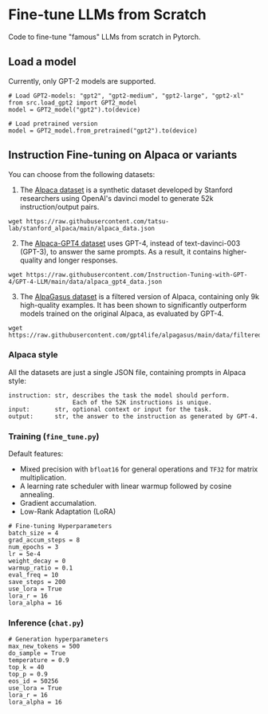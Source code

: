# Fine-tune LLMs from Scratch
Code to fine-tune "famous" LLMs from scratch in Pytorch.

## Load a model
Currently, only GPT-2 models are supported.
```
# Load GPT2-models: "gpt2", "gpt2-medium", "gpt2-large", "gpt2-xl"
from src.load_gpt2 import GPT2_model
model = GPT2_model("gpt2").to(device)

# Load pretrained version
model = GPT2_model.from_pretrained("gpt2").to(device)
```

## Instruction Fine-tuning on Alpaca or variants
You can choose from the following datasets:

1. The [Alpaca dataset](https://github.com/tatsu-lab/stanford_alpaca/tree/main) is a synthetic dataset developed by Stanford researchers using OpenAI's davinci model to generate 52k instruction/output pairs. 
```
wget https://raw.githubusercontent.com/tatsu-lab/stanford_alpaca/main/alpaca_data.json
```

2. The [Alpaca-GPT4 dataset](https://github.com/Instruction-Tuning-with-GPT-4/GPT-4-LLM) uses GPT-4, instead of text-davinci-003 (GPT-3), to answer the same prompts. As a result, it contains higher-quality and longer responses.
```
wget https://raw.githubusercontent.com/Instruction-Tuning-with-GPT-4/GPT-4-LLM/main/data/alpaca_gpt4_data.json
```

3. The [AlpaGasus dataset](https://lichang-chen.github.io/AlpaGasus/) is a filtered version of Alpaca, containing only 9k high-quality examples. It has been shown to significantly outperform models trained on the original Alpaca, as evaluated by GPT-4.
```
wget https://raw.githubusercontent.com/gpt4life/alpagasus/main/data/filtered/chatgpt_9k.json
```

### Alpaca style
All the datasets are just a single JSON file, containing prompts in Alpaca style:
```
instruction: str, describes the task the model should perform. 
                  Each of the 52K instructions is unique.
input:       str, optional context or input for the task.
output:      str, the answer to the instruction as generated by GPT-4.
```

### Training (`fine_tune.py`)
Default features:
- Mixed precision with `bfloat16` for general operations and `TF32` for matrix multiplication.
- A learning rate scheduler with linear warmup followed by cosine annealing.
- Gradient accumalation.
- Low-Rank Adaptation (LoRA)
```
# Fine-tuning Hyperparameters
batch_size = 4
grad_accum_steps = 8
num_epochs = 3
lr = 5e-4
weight_decay = 0
warmup_ratio = 0.1
eval_freq = 10
save_steps = 200
use_lora = True
lora_r = 16
lora_alpha = 16
```

### Inference (`chat.py`)
```
# Generation hyperparameters
max_new_tokens = 500
do_sample = True
temperature = 0.9
top_k = 40
top_p = 0.9
eos_id = 50256
use_lora = True
lora_r = 16
lora_alpha = 16
```
